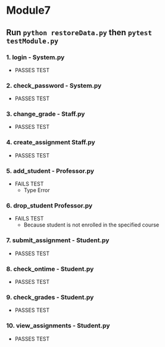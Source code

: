 # Module7
## Run `python restoreData.py` then `pytest testModule.py`

### 1. login - System.py
  - PASSES TEST
  
### 2. check_password - System.py
  - PASSES TEST

### 3. change_grade - Staff.py
  - PASSES TEST

### 4. create_assignment Staff.py
  - PASSES TEST

### 5. add_student - Professor.py
  - FAILS TEST
    - Type Error

### 6. drop_student Professor.py
  - FAILS TEST
    - Because student is not enrolled in the specified course

### 7. submit_assignment - Student.py
  - PASSES TEST

### 8. check_ontime - Student.py
  - PASSES TEST

### 9. check_grades - Student.py
  - PASSES TEST

### 10. view_assignments - Student.py
  - PASSES TEST
